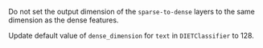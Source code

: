 Do not set the output dimension of the `sparse-to-dense` layers to the same dimension as the dense features.

Update default value of `dense_dimension` for `text` in `DIETClassifier` to 128.
